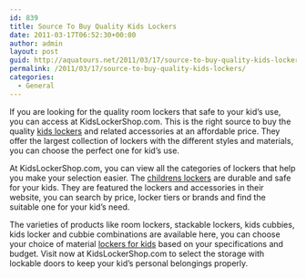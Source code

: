 ```yaml
---
id: 839
title: Source To Buy Quality Kids Lockers
date: 2011-03-17T06:52:30+00:00
author: admin
layout: post
guid: http://aquatours.net/2011/03/17/source-to-buy-quality-kids-lockers/
permalink: /2011/03/17/source-to-buy-quality-kids-lockers/
categories:
  - General
---
```

If you are looking for the quality room lockers that safe to your kid&#8217;s use, you can access at KidsLockerShop.com. This is the right source to buy the quality [kids lockers](http://www.kidslockershop.com/) and related accessories at an affordable price. They offer the largest collection of lockers with the different styles and materials, you can choose the perfect one for kid&#8217;s use.

At KidsLockerShop.com, you can view all the categories of lockers that help you make your selection easier. The [childrens lockers](http://www.kidslockershop.com/) are durable and safe for your kids. They are featured the lockers and accessories in their website, you can search by price, locker tiers or brands and find the suitable one for your kid&#8217;s need.

The varieties of products like room lockers, stackable lockers, kids cubbies, kids locker and cubbie combinations are available here, you can choose your choice of material [lockers for kids](http://www.kidslockershop.com/) based on your specifications and budget. Visit now at KidsLockerShop.com to select the storage with lockable doors to keep your kid&#8217;s personal belongings properly.